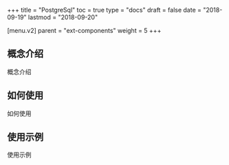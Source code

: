 +++
title = "PostgreSql"
toc = true
type = "docs"
draft = false
date = "2018-09-19"
lastmod = "2018-09-20"

[menu.v2]
  parent = "ext-components"
  weight = 5
+++

## 概念介绍

概念介绍

## 如何使用

如何使用

## 使用示例

使用示例
